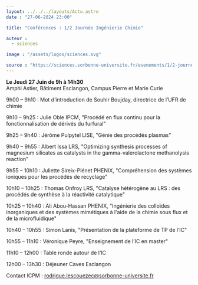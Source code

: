 ```yaml
---
layout: ../../../layouts/Actu.astro
date : "27-06-2024 23:00"

title: "Conférences : 1/2 Journée Ingénierie Chimie"

auteur :
  - sciences

image : "/assets/logos/sciences.svg"

source : "https://sciences.sorbonne-universite.fr/evenements/1/2-journee-ingenierie-chimie"
---
```


__Le Jeudi 27 Juin de 9h à 14h30__  
Amphi Astier, Bâtiment Esclangon, Campus Pierre et Marie Curie

 9h00 – 9h10 : Mot d’introduction de Souhir Boujday, directrice de l’UFR de chimie
 
9h10 – 9h25 : Julie Oble IPCM, "Procédé en flux continu pour la fonctionnalisation de dérivés du furfural"
 
9h25 – 9h40 : Jérôme Pulpytel LISE, "Génie des procédés plasmas"
 
 9h40 – 9h55 : Albert Issa LRS, "Optimizing synthesis processes of magnesium silicates as catalysts in the gamma-valerolactone methanolysis reaction”
 
 9h55 – 10h10 : Juliette Sireix-Plénet PHENIX, "Compréhension des systèmes ioniques pour les procédés de recyclage"
 
10h10 – 10h25 : Thomas Onfroy LRS, "Catalyse hétérogène au LRS : des procédés de synthèse à la réactivité catalytique"
 
10h25 – 10h40 : Ali Abou-Hassan PHENIX, "Ingénierie des colloïdes inorganiques et des systèmes mimétiques à l'aide de la chimie sous flux et de la microfluidique"
 
10h40 – 10h55 : Simon Lanis, "Présentation de la plateforme de TP de l’IC"
 
10h55 – 11h10 : Véronique Peyre, "Enseignement de l’IC en master"
 
11h10 – 12h00 : Table ronde autour de l’IC
 
12h00 – 13h30 : Déjeuner Caves Esclangon

Contact ICPM : rodrigue.lescouezec@sorbonne-universite.fr